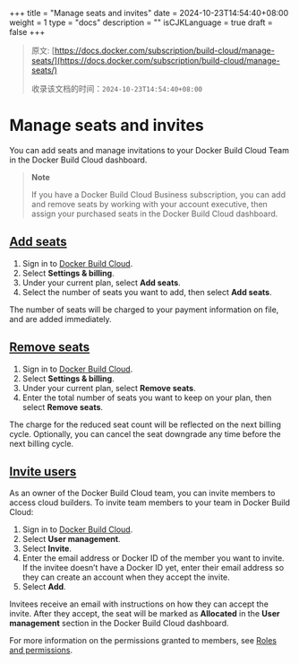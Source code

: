 +++
title = "Manage seats and invites"
date = 2024-10-23T14:54:40+08:00
weight = 1
type = "docs"
description = ""
isCJKLanguage = true
draft = false
+++

> 原文: [https://docs.docker.com/subscription/build-cloud/manage-seats/](https://docs.docker.com/subscription/build-cloud/manage-seats/)
>
> 收录该文档的时间：`2024-10-23T14:54:40+08:00`

# Manage seats and invites

You can add seats and manage invitations to your Docker Build Cloud Team in the Docker Build Cloud dashboard.

> **Note**
>
> 
>
> If you have a Docker Build Cloud Business subscription, you can add and remove seats by working with your account executive, then assign your purchased seats in the Docker Build Cloud dashboard.

## [Add seats](https://docs.docker.com/subscription/build-cloud/manage-seats/#add-seats)

1. Sign in to [Docker Build Cloud](https://build.docker.com/).
2. Select **Settings & billing**.
3. Under your current plan, select **Add seats**.
4. Select the number of seats you want to add, then select **Add seats**.

The number of seats will be charged to your payment information on file, and are added immediately.

## [Remove seats](https://docs.docker.com/subscription/build-cloud/manage-seats/#remove-seats)

1. Sign in to [Docker Build Cloud](https://build.docker.com/).
2. Select **Settings & billing**.
3. Under your current plan, select **Remove seats**.
4. Enter the total number of seats you want to keep on your plan, then select **Remove seats**.

The charge for the reduced seat count will be reflected on the next billing cycle. Optionally, you can cancel the seat downgrade any time before the next billing cycle.

## [Invite users](https://docs.docker.com/subscription/build-cloud/manage-seats/#invite-users)

As an owner of the Docker Build Cloud team, you can invite members to access cloud builders. To invite team members to your team in Docker Build Cloud:

1. Sign in to [Docker Build Cloud](https://build.docker.com/).
2. Select **User management**.
3. Select **Invite**.
4. Enter the email address or Docker ID of the member you want to invite. If the invitee doesn’t have a Docker ID yet, enter their email address so they can create an account when they accept the invite.
5. Select **Add**.

Invitees receive an email with instructions on how they can accept the invite. After they accept, the seat will be marked as **Allocated** in the **User management** section in the Docker Build Cloud dashboard.

For more information on the permissions granted to members, see [Roles and permissions](https://docs.docker.com/security/for-admins/roles-and-permissions#docker-build-cloud).
